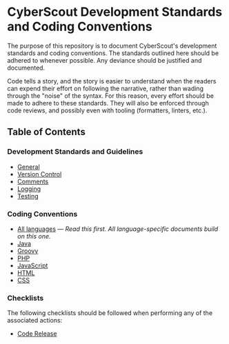 # CyberScout Development Standards and Coding Conventions

The purpose of this repository is to document CyberScout's development standards
and coding conventions. The standards outlined here should be adhered to
whenever possible. Any deviance should be justified and documented.

Code tells a story, and the story is easier to understand when the readers can
expend their effort on following the narrative, rather than wading through the
"noise" of the syntax. For this reason, every effort should be made to adhere to
these standards. They will also be enforced through code reviews, and possibly
even with tooling (formatters, linters, etc.).

## Table of Contents

### Development Standards and Guidelines

* [General](General.md)
* [Version Control](VersionControl.md)
* [Comments](Comments.md)
* [Logging](Logging.md)
* [Testing](Testing.md)

### Coding Conventions

* [All languages](All.md) *&mdash; Read this first. All language-specific
  documents build on this one.*
* [Java](Java.md)
* [Groovy](Groovy.md)
* [PHP](PHP.md)
* [JavaScript](JavaScript.md)
* [HTML](HTML.md)
* [CSS](CSS.md)

### Checklists

The following checklists should be followed when performing any of the
associated actions:

* [Code Release](ReleaseChecklist.md)
